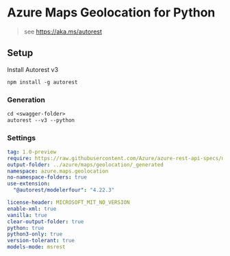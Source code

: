# Azure Maps Geolocation for Python

> see https://aka.ms/autorest

## Setup

Install Autorest v3

```ps
npm install -g autorest
```

### Generation

```ps
cd <swagger-folder>
autorest --v3 --python
```

### Settings

```yaml
tag: 1.0-preview
require: https://raw.githubusercontent.com/Azure/azure-rest-api-specs/main/specification/maps/data-plane/Geolocation/readme.md
output-folder: ../azure/maps/geolocation/_generated
namespace: azure.maps.geolocation
no-namespace-folders: true
use-extension:
  "@autorest/modelerfour": "4.22.3"

license-header: MICROSOFT_MIT_NO_VERSION
enable-xml: true
vanilla: true
clear-output-folder: true
python: true
python3-only: true
version-tolerant: true
models-mode: msrest
```
